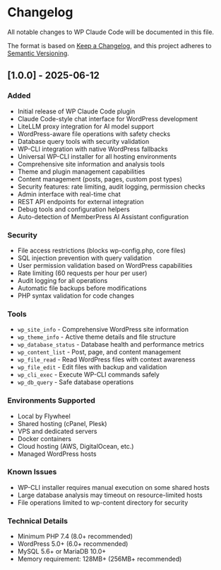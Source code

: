 # Changelog

All notable changes to WP Claude Code will be documented in this file.

The format is based on [Keep a Changelog](https://keepachangelog.com/en/1.0.0/),
and this project adheres to [Semantic Versioning](https://semver.org/spec/v2.0.0.html).

## [1.0.0] - 2025-06-12

### Added
- Initial release of WP Claude Code plugin
- Claude Code-style chat interface for WordPress development
- LiteLLM proxy integration for AI model support
- WordPress-aware file operations with safety checks
- Database query tools with security validation
- WP-CLI integration with native WordPress fallbacks
- Universal WP-CLI installer for all hosting environments
- Comprehensive site information and analysis tools
- Theme and plugin management capabilities
- Content management (posts, pages, custom post types)
- Security features: rate limiting, audit logging, permission checks
- Admin interface with real-time chat
- REST API endpoints for external integration
- Debug tools and configuration helpers
- Auto-detection of MemberPress AI Assistant configuration

### Security
- File access restrictions (blocks wp-config.php, core files)
- SQL injection prevention with query validation
- User permission validation based on WordPress capabilities
- Rate limiting (60 requests per hour per user)
- Audit logging for all operations
- Automatic file backups before modifications
- PHP syntax validation for code changes

### Tools
- `wp_site_info` - Comprehensive WordPress site information
- `wp_theme_info` - Active theme details and file structure
- `wp_database_status` - Database health and performance metrics
- `wp_content_list` - Post, page, and content management
- `wp_file_read` - Read WordPress files with context awareness
- `wp_file_edit` - Edit files with backup and validation
- `wp_cli_exec` - Execute WP-CLI commands safely
- `wp_db_query` - Safe database operations

### Environments Supported
- Local by Flywheel
- Shared hosting (cPanel, Plesk)
- VPS and dedicated servers
- Docker containers
- Cloud hosting (AWS, DigitalOcean, etc.)
- Managed WordPress hosts

### Known Issues
- WP-CLI installer requires manual execution on some shared hosts
- Large database analysis may timeout on resource-limited hosts
- File operations limited to wp-content directory for security

### Technical Details
- Minimum PHP 7.4 (8.0+ recommended)
- WordPress 5.0+ (6.0+ recommended)
- MySQL 5.6+ or MariaDB 10.0+
- Memory requirement: 128MB+ (256MB+ recommended)
